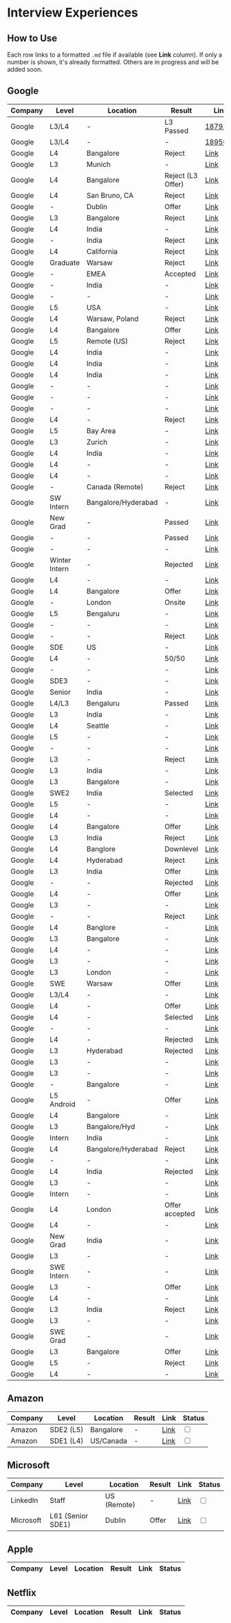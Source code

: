 # Interview Experiences

## How to Use

Each row links to a formatted `.md` file if available (see **Link** column). If only a number is shown, it's already formatted.
Others are in progress and will be added soon.

## Google
| Company | Level | Location | Result | Link | Status |
|---------|-------|----------|--------|------|--------|
| Google | L3/L4 | - | L3 Passed | [1879225](google/1879225.md) | <input type="checkbox" > |
| Google | L3/L4 | - | - | [1895002](google/1879225.md) | <input type="checkbox"> |
| Google | L4 | Bangalore | Reject | [Link](https://leetcode.com/discuss/interview-experience/1900084/Google-L4-or-Bangalore-or-Reject) | <input type="checkbox"> |
| Google | L3 | Munich | - | [Link](https://leetcode.com/discuss/interview-experience/1941615/Google-or-L3-or-Munich) | <input type="checkbox"> |
| Google | L4 | Bangalore | Reject (L3 Offer) | [Link](https://leetcode.com/discuss/interview-experience/2001716/Google-or-L4-Reject-L3-Offer-or-Bangalore-or-March-2022) | <input type="checkbox" > |
| Google | L4 | San Bruno, CA | Reject | [Link](https://leetcode.com/discuss/interview-experience/2049667/Google-or-L4-SWEIII-or-San-Bruno-CA-or-2022-05-03-Reject) | <input type="checkbox"> |
| Google | - | Dublin | Offer | [Link](https://leetcode.com/discuss/interview-experience/2050509/Google-or-Dublin-or-Offer) | <input type="checkbox" > |
| Google | L3 | Bangalore | Reject | [Link](https://leetcode.com/discuss/interview-experience/2072074/Google-or-Software-Engineer-L3-or-Banglore-or-May-2022-Reject) | <input type="checkbox"> |
| Google | L4 | India | - | [Link](https://leetcode.com/discuss/interview-experience/2085058/Google-or-L4-or-India) | <input type="checkbox"> |
| Google | - | India | Reject | [Link](https://leetcode.com/discuss/interview-experience/2094439/Google-or-Software-Engineer-or-India-or-May-2022-or-Reject) | <input type="checkbox"> |
| Google | L4 | California | Reject | [Link](https://leetcode.com/discuss/interview-experience/2189533/Google-or-Software-Engineer-L4-or-California-or-May-2022-Reject) | <input type="checkbox"> |
| Google | Graduate | Warsaw | Reject | [Link](https://leetcode.com/discuss/interview-experience/2240651/Google-or-Graduate-Software-Engineer-or-Warsaw-or-Reject) | <input type="checkbox"> |
| Google | - | EMEA | Accepted | [Link](https://leetcode.com/discuss/interview-experience/2254156/Google-or-EMEA-or-Spring-2022-or-Accepted) | <input type="checkbox" > |
| Google | - | India | - | [Link](https://leetcode.com/discuss/interview-experience/2279548/Google-or-Phone-Screen-or-Question-or-India) | <input type="checkbox"> |
| Google | - | - | - | [Link](https://leetcode.com/discuss/interview-experience/2293724/Google-or-9-months-Experience-or-Software-Engineer) | <input type="checkbox"> |
| Google | L5 | USA | - | [Link](https://leetcode.com/discuss/interview-experience/2311998/Google-or-L5or-USAor-phone-screen-or-Bad-recruiteror) | <input type="checkbox"> |
| Google | L4 | Warsaw, Poland | Reject | [Link](https://leetcode.com/discuss/interview-experience/2315084/Google-or-L4-or-Warsaw-Poland-or-July-2022-or-Result%3A-Rejected) | <input type="checkbox"> |
| Google | L4 | Bangalore | Offer | [Link](https://leetcode.com/discuss/interview-experience/2327406/Google-or-L4-or-Bangalore-or-June-2022-or-Offer) | <input type="checkbox" > |
| Google | L5 | Remote (US) | Reject | [Link](https://leetcode.com/discuss/interview-experience/2328462/Google-or-SWE-ML-(L5)-or-Remote-(US)-or-July-2022-Reject) | <input type="checkbox"> |
| Google | L4 | India | - | [Link](https://leetcode.com/discuss/interview-experience/2328945/Google-L4-experience-(India)) | <input type="checkbox"> |
| Google | L4 | India | - | [Link](https://leetcode.com/discuss/interview-experience/2352261/Google-or-L4-or-India) | <input type="checkbox"> |
| Google | L4 | India | - | [Link](https://leetcode.com/discuss/interview-experience/2369115/Google-or-L4-or-India) | <input type="checkbox"> |
| Google | - | - | - | [Link](https://leetcode.com/discuss/interview-experience/2402978/Google-Interview-Question-Data-structure-7yoe) | <input type="checkbox"> |
| Google | - | - | - | [Link](https://leetcode.com/discuss/interview-experience/2434569/Google-Onsite-Interview-Experience) | <input type="checkbox"> |
| Google | - | - | - | [Link](https://leetcode.com/discuss/interview-experience/2440525/Interview-Experience) | <input type="checkbox"> |
| Google | L4 | - | Reject | [Link](https://leetcode.com/discuss/interview-experience/2455876/Google-phone-interview-L4-Aug-2022-Reject) | <input type="checkbox"> |
| Google | L5 | Bay Area | - | [Link](https://leetcode.com/discuss/interview-experience/2559774/Google-or-L5or-Bay-Area-or-Phone-Screen-and-Onsite) | <input type="checkbox"> |
| Google | L3 | Zurich | - | [Link](https://leetcode.com/discuss/interview-experience/2553614/Google-L3-Interview-or-Zurich) | <input type="checkbox"> |
| Google | L4 | India | - | [Link](https://leetcode.com/discuss/interview-experience/2543903/Google-Onsite-Round-L4-Experience-or-India) | <input type="checkbox"> |
| Google | L4 | - | - | [Link](https://leetcode.com/discuss/interview-experience/2543199/Google-L4-interview-experience) | <input type="checkbox"> |
| Google | L4 | - | - | [Link](https://leetcode.com/discuss/interview-experience/2626025/Google-L4-or-Bad-Experience) | <input type="checkbox"> |
| Google | - | Canada (Remote) | Reject | [Link](https://leetcode.com/discuss/interview-experience/2639889/Google-or-Software-Engineer-or-Canada(Remote)-or-Sep-2022-Reject) | <input type="checkbox"> |
| Google | SW Intern | Bangalore/Hyderabad | - | [Link](https://leetcode.com/discuss/interview-experience/2675700/Google-or-SW-intern-or-Interview-or-BangaloreHyderabad) | <input type="checkbox"> |
| Google | New Grad | - | Passed | [Link](https://leetcode.com/discuss/interview-experience/2693488/Google-New-Grad-or-Phone-Screen-or-Passed) | <input type="checkbox" > |
| Google | - | - | Passed | [Link](https://leetcode.com/discuss/interview-experience/2698118/Google-Phone-Screen-Interview-or-PASSED) | <input type="checkbox" > |
| Google | - | - | - | [Link](https://leetcode.com/discuss/interview-experience/2701782/Google-Phone-Interview-Question-2022-Graphs) | <input type="checkbox"> |
| Google | Winter Intern | - | Rejected | [Link](https://leetcode.com/discuss/interview-experience/2704779/Google-Interview-oror-Winter-Internship-2023-oror-Rejected) | <input type="checkbox"> |
| Google | L4 | - | - | [Link](https://leetcode.com/discuss/interview-experience/2774774/Google-or-L4-or-Oct-2022) | <input type="checkbox"> |
| Google | L4 | Bangalore | Offer | [Link](https://leetcode.com/discuss/interview-experience/2785652/Google-or-L4-or-Bangalore-or-October-2022-or-Offer) | <input type="checkbox" > |
| Google | - | London | Onsite | [Link](https://leetcode.com/discuss/interview-experience/2800966/Google-or-London-or-Oct-2022-or-Onsite) | <input type="checkbox"> |
| Google | L5 | Bengaluru | - | [Link](https://leetcode.com/discuss/interview-experience/2902800/Google-or-L5-or-Bengaluru) | <input type="checkbox"> |
| Google | - | - | - | [Link](https://leetcode.com/discuss/interview-experience/3510797/Google-Technical-Phone-Screen-questions) | <input type="checkbox"> |
| Google | - | - | Reject | [Link](https://leetcode.com/discuss/interview-experience/3910856/Google-Phone-Screen-Experience-Reject) | <input type="checkbox"> |
| Google | SDE | US | - | [Link](https://leetcode.com/discuss/interview-experience/3917297/Google-or-SDE-or-US-or-July-2023) | <input type="checkbox"> |
| Google | L4 | - | 50/50 | [Link](https://leetcode.com/discuss/interview-experience/4151431/Google-L4-Phone-Interview-or-5050) | <input type="checkbox"> |
| Google | - | - | - | [Link](https://leetcode.com/discuss/interview-experience/4209006/Google-Virtual-Phone-Screen-or-Google-Meet-Interview) | <input type="checkbox"> |
| Google | SDE3 | - | - | [Link](https://leetcode.com/discuss/interview-experience/4274878/Google-SDE3-Role) | <input type="checkbox"> |
| Google | Senior | India | - | [Link](https://leetcode.com/discuss/interview-experience/4309679/Google-Cloud-or-Senior-Software-Engineer-or-India) | <input type="checkbox"> |
| Google | L4/L3 | Bengaluru | Passed | [Link](https://leetcode.com/discuss/interview-experience/4325990/Google-Interview-Experience-or-L4-downleveled-to-L3-or-Bengaluru-or-Passed) | <input type="checkbox" > |
| Google | L3 | India | - | [Link](https://leetcode.com/discuss/interview-experience/4544743/Google-India-L3-interview-experience) | <input type="checkbox"> |
| Google | L4 | Seattle | - | [Link](https://leetcode.com/discuss/interview-experience/4630516/Google-or-L4-or-Seattle-or-January-2024-Hiring-Freeze) | <input type="checkbox"> |
| Google | L5 | - | - | [Link](https://leetcode.com/discuss/interview-experience/4761322/Google-or-Onsite-or-L5) | <input type="checkbox"> |
| Google | - | - | - | [Link](https://leetcode.com/discuss/interview-experience/4771929/Google-on-campus-interview-experience-Dec-2023) | <input type="checkbox"> |
| Google | L3 | - | Reject | [Link](https://leetcode.com/discuss/interview-experience/4788905/Google-SDE-2-L3-Interview-Experience-or-Reject) | <input type="checkbox"> |
| Google | L3 | India | - | [Link](https://leetcode.com/discuss/interview-experience/4778433/Google-or-SDE-2-(L3)-or-Interview-Experience-India) | <input type="checkbox"> |
| Google | L3 | Bangalore | - | [Link](https://leetcode.com/discuss/interview-experience/4854843/Google-or-L3-or-Bangalore) | <input type="checkbox"> |
| Google | SWE2 | India | Selected | [Link](https://leetcode.com/discuss/interview-experience/4892806/Google-or-SWE2-or-India-or-Mar-2024-Selected) | <input type="checkbox" > |
| Google | L5 | - | - | [Link](https://leetcode.com/discuss/interview-experience/4986696/Google-Onsite-L5) | <input type="checkbox"> |
| Google | L4 | - | - | [Link](https://leetcode.com/discuss/interview-experience/4992844/SDE-L4-or-Google-or-Phone-Screen) | <input type="checkbox"> |
| Google | L4 | Bangalore | Offer | [Link](https://leetcode.com/discuss/interview-experience/4999647/Google-or-L4-or-Bangalore-or-Jan-2024-Offer) | <input type="checkbox" > |
| Google | L3 | India | Reject | [Link](https://leetcode.com/discuss/interview-experience/5063892/GOOGLE-or-L3-or-INDIA-or-REJECT-or-DUMB-GOOGLE-INTERVIEWER-RUINED-MY-ONSITE) | <input type="checkbox"> |
| Google | L4 | Banglore | Downlevel | [Link](https://leetcode.com/discuss/interview-experience/5115779/Google-L4-Interview-Exp-Banglore-or-Downlevel) | <input type="checkbox"> |
| Google | L4 | Hyderabad | Reject | [Link](https://leetcode.com/discuss/interview-experience/5117851/Google-or-L4-or-Hyderabad-or-Apr-2024-Reject) | <input type="checkbox"> |
| Google | L3 | India | Offer | [Link](https://leetcode.com/discuss/interview-experience/5120651/Google-or-L3-Interview-or-India-Offer) | <input type="checkbox" > |
| Google | - | - | Rejected | [Link](https://leetcode.com/discuss/interview-experience/5131998/Google-phone-screen-rejected) | <input type="checkbox"> |
| Google | L4 | - | Offer | [Link](https://leetcode.com/discuss/interview-experience/5160156/Google-or-L4-or-April-2024-or-Offer) | <input type="checkbox" > |
| Google | L3 | - | - | [Link](https://leetcode.com/discuss/interview-experience/5193138/Google-L3-(Phone-%2B-Onsite)) | <input type="checkbox"> |
| Google | - | - | Reject | [Link](https://leetcode.com/discuss/interview-experience/5216327/Google-Phone-Screen-or-Reject) | <input type="checkbox"> |
| Google | L4 | Banglore | - | [Link](https://leetcode.com/discuss/interview-experience/5220080/Chances-Google-L4-or-Banglore) | <input type="checkbox"> |
| Google | L3 | Bangalore | - | [Link](https://leetcode.com/discuss/interview-experience/5231412/Google-or-L3-or-Bangalore) | <input type="checkbox"> |
| Google | L4 | - | - | [Link](https://leetcode.com/discuss/interview-experience/5242146/Google-or-L4-or-May-2024) | <input type="checkbox"> |
| Google | L3 | - | - | [Link](https://leetcode.com/discuss/interview-experience/5272684/Google-L3-Onsite) | <input type="checkbox"> |
| Google | L3 | London | - | [Link](https://leetcode.com/discuss/interview-experience/5273441/Google-London-L3-Phonescreen) | <input type="checkbox"> |
| Google | SWE | Warsaw | Offer | [Link](https://leetcode.com/discuss/interview-experience/5421358/Google-or-Warsaw-or-SWE-23-or-Offer) | <input type="checkbox" > |
| Google | L3/L4 | - | - | [Link](https://leetcode.com/discuss/interview-question/5386347/Google-Phone-screen-L3l4) | <input type="checkbox"> |
| Google | L4 | - | Offer | [Link](https://leetcode.com/discuss/interview-experience/5387760/Google-or-L4-or-Offer) | <input type="checkbox" > |
| Google | L4 | - | Selected | [Link](https://leetcode.com/discuss/interview-experience/5362987/Google-or-L4-or-Selected) | <input type="checkbox" > |
| Google | - | - | - | [Link](https://leetcode.com/discuss/interview-experience/5474046/Google-or-Software-engineer-core) | <input type="checkbox"> |
| Google | L4 | - | Rejected | [Link](https://leetcode.com/discuss/interview-experience/5482171/Google-or-Interview-Experience-or-L4-(Rejected)) | <input type="checkbox"> |
| Google | L3 | Hyderabad | Rejected | [Link](https://leetcode.com/discuss/interview-experience/5484676/Google-or-Interview-Experience-or-L3-or-SDE-2-or-Rejected-or-Hyderabad-or-2024) | <input type="checkbox"> |
| Google | L3 | - | - | [Link](https://leetcode.com/discuss/interview-experience/5499901/Google-L3-ChancesExperience) | <input type="checkbox"> |
| Google | L3 | - | - | [Link](https://leetcode.com/discuss/interview-experience/5563734/Google-or-L3-or-Screening-Interview) | <input type="checkbox"> |
| Google | - | Bangalore | - | [Link](https://leetcode.com/discuss/interview-experience/5576685/Google-or-Software-Engineer-or-Bangalore) | <input type="checkbox"> |
| Google | L5 Android | - | Offer | [Link](https://leetcode.com/discuss/interview-experience/5597647/Google-or-L5-Android-or-Offer) | <input type="checkbox" > |
| Google | L4 | Bangalore | - | [Link](https://leetcode.com/discuss/interview-experience/5660936/Google-or-Bangalore-or-L4-or-Phonescreen-or-Aug-2024) | <input type="checkbox"> |
| Google | L3 | Bangalore/Hyd | - | [Link](https://leetcode.com/discuss/interview-experience/5720580/Google-or-SDE(L3)-or-BangaloreHyd-or-Aug-24) | <input type="checkbox"> |
| Google | Intern | India | - | [Link](https://leetcode.com/discuss/interview-experience/5727153/Google-or-Intern-or-India-or-JULY-2024) | <input type="checkbox"> |
| Google | L4 | Bangalore/Hyderabad | Reject | [Link](https://leetcode.com/discuss/interview-experience/5741664/Google-or-L4-(Backened)-or-Bangalore-or-Hyderabad-or-Aug-2024-Reject) | <input type="checkbox"> |
| Google | - | - | - | [Link](https://leetcode.com/discuss/interview-experience/5744509/Google-Technical-Interview) | <input type="checkbox"> |
| Google | L4 | India | Rejected | [Link](https://leetcode.com/discuss/interview-experience/5807042/Google-or-L4-or-India-or-Rejected) | <input type="checkbox"> |
| Google | L3 | - | - | [Link](https://leetcode.com/discuss/interview-experience/5864776/Google-L3-phone-screening) | <input type="checkbox"> |
| Google | Intern | - | - | [Link](https://leetcode.com/discuss/interview-experience/5910608/Google-Intern-Oncampus-Interview-Experience) | <input type="checkbox"> |
| Google | L4 | London | Offer accepted | [Link](https://leetcode.com/discuss/interview-experience/5979952/Google-London-or-L4-or-Aug-Oct-24-Offer-accepted) | <input type="checkbox" > |
| Google | L4 | - | - | [Link](https://leetcode.com/discuss/interview-experience/6011543/Google-Phone-Screen-L4) | <input type="checkbox"> |
| Google | New Grad | India | - | [Link](https://leetcode.com/discuss/interview-experience/6022505/Google-New-Grad-2025-or-India-or-Interview-Experience-or-Tech-%2B-Googleyness) | <input type="checkbox"> |
| Google | L3 | - | - | [Link](https://leetcode.com/discuss/interview-experience/6033289/Google-L3-or-Interview-Experience-or-Oct-2024) | <input type="checkbox"> |
| Google | SWE Intern | - | - | [Link](https://leetcode.com/discuss/interview-experience/6034578/Google-SWE-Intern-2025-Interview-Experience) | <input type="checkbox"> |
| Google | L3 | - | Offer | [Link](https://leetcode.com/discuss/interview-experience/6084576/Google-or-L3-or-Nov-2024-Offer) | <input type="checkbox" > |
| Google | L4 | - | - | [Link](https://leetcode.com/discuss/interview-experience/6084864/Google-L4-interview-expereince) | <input type="checkbox"> |
| Google | L3 | India | Reject | [Link](https://leetcode.com/discuss/interview-experience/6115417/Google-or-SWE(L3)-or-India-or-Dec-2024-Reject) | <input type="checkbox"> |
| Google | L3 | - | - | [Link](https://leetcode.com/discuss/interview-experience/6138690/Google-L3-Onsite-Interview-Question) | <input type="checkbox"> |
| Google | SWE Grad | - | - | [Link](https://leetcode.com/discuss/interview-experience/6167705/Google-SWE-grad-2025-or-Held-from-JULY-2024) | <input type="checkbox"> |
| Google | L3 | Bangalore | Offer | [Link](https://leetcode.com/discuss/interview-experience/6181697/Google-or-L3-or-Bangalore-Offer) | <input type="checkbox" > |
| Google | L5 | - | Reject | [Link](https://leetcode.com/discuss/interview-experience/6222532/Google-L5-or-Reject) | <input type="checkbox"> |
| Google | L4 | - | - | [Link](https://leetcode.com/discuss/interview-experience/6251197/Google-or-L4-or-Interview-Experience) | <input type="checkbox"> |


## Amazon

| Company | Level | Location | Result | Link | Status |
|---------|-------|----------|--------|------|--------|
| Amazon | SDE2 (L5) | Bangalore | - | [Link](https://leetcode.com/discuss/post/7009755/amazon-sde-2-bangalore-4-yoe-july-2025-o-o826/) | <input type="checkbox"> |
| Amazon | SDE1 (L4) | US/Canada | - | [Link](https://leetcode.com/discuss/post/7009353/amazon-uscanada-sde-1-interview-loop-cod-ti4c/) | <input type="checkbox"> |


## Microsoft

| Company | Level | Location | Result | Link | Status |
|---------|-------|----------|--------|------|--------|
| LinkedIn | Staff | US (Remote) | - | [Link](https://leetcode.com/discuss/post/7009996/linkedin-staff-infra-interview-experienc-jx2g/) | <input type="checkbox"> |
| Microsoft | L61 (Senior SDE1) | Dublin | Offer | [Link](https://leetcode.com/discuss/post/7008151/microsoft-l61-experience-senior-sde1-by-rx919/) | <input type="checkbox" > |

## Apple
| Company | Level | Location | Result | Link | Status |
|---------|-------|----------|--------|------|--------|



## Netflix

| Company | Level | Location | Result | Link | Status |
|---------|-------|----------|--------|------|--------|
